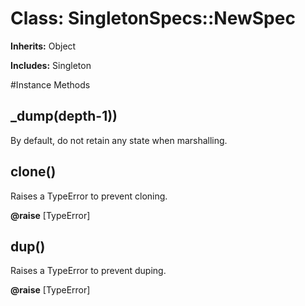 # Class: SingletonSpecs::NewSpec
**Inherits:** Object
    
**Includes:** Singleton
  




#Instance Methods
## _dump(depth-1)) [](#method-i-_dump)
By default, do not retain any state when marshalling.

## clone() [](#method-i-clone)
Raises a TypeError to prevent cloning.

**@raise** [TypeError] 

## dup() [](#method-i-dup)
Raises a TypeError to prevent duping.

**@raise** [TypeError] 

